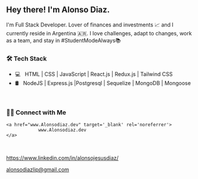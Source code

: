 <h2> Hey there! I'm Alonso Diaz.</h2>

I'm Full Stack Developer.
Lover of finances and investments 📈 and I currently reside in Argentina 🇦🇷.
I love challenges, adapt to changes, work as a team, and stay in #StudentModeAlways📚
<br/>

<h3>🛠 Tech Stack</h3>

- 💻 &nbsp; HTML | CSS | JavaScript | React.js | Redux.js | Tailwind CSS
- 🛢 &nbsp;  NodeJS | Express.js |Postgresql | Sequelize | MongoDB | Mongoose 

<br/>

<h3> 🤝🏻 Connect with Me </h3>

	<a href="www.Alonsodiaz.dev" target='_blank' rel='noreferrer'>
				www.Alonsodiaz.dev					
	</a>

<br/>

https://www.linkedin.com/in/alonsojesusdiaz/<br/>

alonsodiazlip@gmail.com<br/>
